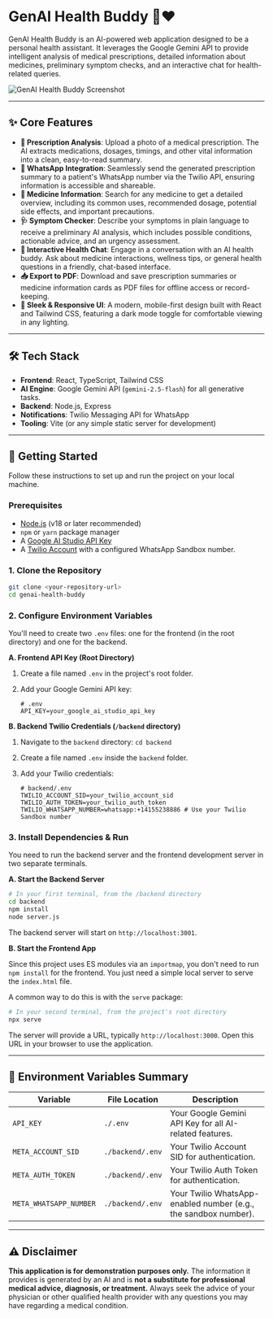 
# GenAI Health Buddy 🤖❤️

GenAI Health Buddy is an AI-powered web application designed to be a personal health assistant. It leverages the Google Gemini API to provide intelligent analysis of medical prescriptions, detailed information about medicines, preliminary symptom checks, and an interactive chat for health-related queries.

![GenAI Health Buddy Screenshot](https://storage.googleapis.com/pai-images/5903e1e2474847e1933e085698b6a378.png)

---

## ✨ Core Features

-   **📄 Prescription Analysis**: Upload a photo of a medical prescription. The AI extracts medications, dosages, timings, and other vital information into a clean, easy-to-read summary.
-   **📱 WhatsApp Integration**: Seamlessly send the generated prescription summary to a patient's WhatsApp number via the Twilio API, ensuring information is accessible and shareable.
-   **💊 Medicine Information**: Search for any medicine to get a detailed overview, including its common uses, recommended dosage, potential side effects, and important precautions.
-   **🩺 Symptom Checker**: Describe your symptoms in plain language to receive a preliminary AI analysis, which includes possible conditions, actionable advice, and an urgency assessment.
-   **💬 Interactive Health Chat**: Engage in a conversation with an AI health buddy. Ask about medicine interactions, wellness tips, or general health questions in a friendly, chat-based interface.
-   **📥 Export to PDF**: Download and save prescription summaries or medicine information cards as PDF files for offline access or record-keeping.
-   **🎨 Sleek & Responsive UI**: A modern, mobile-first design built with React and Tailwind CSS, featuring a dark mode toggle for comfortable viewing in any lighting.

---

## 🛠️ Tech Stack

-   **Frontend**: React, TypeScript, Tailwind CSS
-   **AI Engine**: Google Gemini API (`gemini-2.5-flash`) for all generative tasks.
-   **Backend**: Node.js, Express
-   **Notifications**: Twilio Messaging API for WhatsApp
-   **Tooling**: Vite (or any simple static server for development)

---

## 🚀 Getting Started

Follow these instructions to set up and run the project on your local machine.

### Prerequisites

-   [Node.js](https://nodejs.org/) (v18 or later recommended)
-   `npm` or `yarn` package manager
-   A [Google AI Studio API Key](https://aistudio.google.com/app/apikey)
-   A [Twilio Account](https://www.twilio.com/try-twilio) with a configured WhatsApp Sandbox number.

### 1. Clone the Repository

```bash
git clone <your-repository-url>
cd genai-health-buddy
```

### 2. Configure Environment Variables

You'll need to create two `.env` files: one for the frontend (in the root directory) and one for the backend.

**A. Frontend API Key (Root Directory)**

1.  Create a file named `.env` in the project's root folder.
2.  Add your Google Gemini API key:

    ```env
    # .env
    API_KEY=your_google_ai_studio_api_key
    ```

**B. Backend Twilio Credentials (`/backend` directory)**

1.  Navigate to the `backend` directory: `cd backend`
2.  Create a file named `.env` inside the `backend` folder.
3.  Add your Twilio credentials:

    ```env
    # backend/.env
    TWILIO_ACCOUNT_SID=your_twilio_account_sid
    TWILIO_AUTH_TOKEN=your_twilio_auth_token
    TWILIO_WHATSAPP_NUMBER=whatsapp:+14155238886 # Use your Twilio Sandbox number
    ```

### 3. Install Dependencies & Run

You need to run the backend server and the frontend development server in two separate terminals.

**A. Start the Backend Server**

```bash
# In your first terminal, from the /backend directory
cd backend
npm install
node server.js
```

The backend server will start on `http://localhost:3001`.

**B. Start the Frontend App**

Since this project uses ES modules via an `importmap`, you don't need to run `npm install` for the frontend. You just need a simple local server to serve the `index.html` file.

A common way to do this is with the `serve` package:

```bash
# In your second terminal, from the project's root directory
npx serve
```

The server will provide a URL, typically `http://localhost:3000`. Open this URL in your browser to use the application.

---

## 🔐 Environment Variables Summary

| Variable                   | File Location      | Description                                                              |
| -------------------------- | ------------------ | ------------------------------------------------------------------------ |
| `API_KEY`                  | `./.env`           | Your Google Gemini API Key for all AI-related features.                  |
| `META_ACCOUNT_SID`         | `./backend/.env`   | Your Twilio Account SID for authentication.                              |
| `META_AUTH_TOKEN`          | `./backend/.env`   | Your Twilio Auth Token for authentication.                               |
| `META_WHATSAPP_NUMBER`     | `./backend/.env`   | Your Twilio WhatsApp-enabled number (e.g., the sandbox number).          |

---

## ⚠️ Disclaimer

**This application is for demonstration purposes only.** The information it provides is generated by an AI and is **not a substitute for professional medical advice, diagnosis, or treatment.** Always seek the advice of your physician or other qualified health provider with any questions you may have regarding a medical condition.
